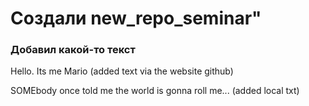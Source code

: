 # Создали new_repo_seminar"

### Добавил какой-то текст

Hello. Its me Mario (added text via the website github)

SOMEbody once told me the world is gonna roll me... (added local txt)
